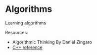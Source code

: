# Algorithms
Learning algorithms

Resources:
* Algorithmic Thinking By Daniel Zingaro
* [C++ reference](https://en.cppreference.com/w/)
